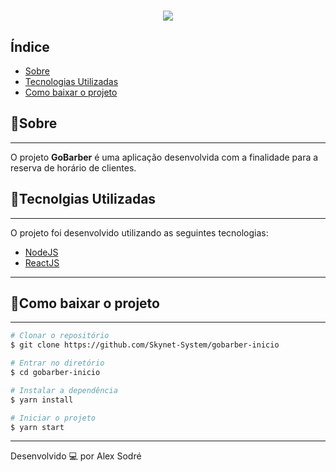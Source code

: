 <h1 align = "center">
<img src = "https://ik.imagekit.io/w23ceozvcn/Design_sem_nome_KzaQsae_G.png">
</h1>

## Índice
- [Sobre](#-Sobre)
- [Tecnologias Utilizadas](#-tecnologias-utilizadas)
- [Como baixar o projeto](#-como-baixar-o-projeto)

## 📝Sobre
---
O projeto **GoBarber** é uma aplicação desenvolvida com a finalidade para a reserva de 
horário de clientes.

## 🚀Tecnolgias Utilizadas
---
O projeto foi desenvolvido utilizando as seguintes tecnologias:

- [NodeJS](http://www.nodejs.org)
- [ReactJS](http://www.reactjs.org)
---
## 📂Como baixar o projeto
---
```bash
# Clonar o repositório
$ git clone https://github.com/Skynet-System/gobarber-inicio

# Entrar no diretório
$ cd gobarber-inicio

# Instalar a dependência
$ yarn install

# Iniciar o projeto
$ yarn start
```
---
Desenvolvido 💻 por Alex Sodré